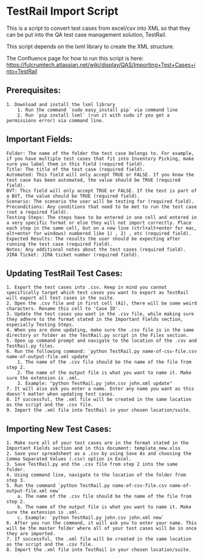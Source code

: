 # TestRail Import Script

This is a script to convert test cases from excel/csv into XML so that they can be put into the QA test case management solution, TestRail.

This script depends on the lxml library to create the XML structure.

The Confluence page for how to run this script is here: https://fulcrumtech.atlassian.net/wiki/display/QAS/Importing+Test+Cases+into+TestRail

## Prerequisites:
	1. Download and install the lxml library 
		1. Run the command `sudo easy_install pip` via command line
		2. Run `pip install lxml` (run it with sudo if you get a permissions error) via command line.

## Important Fields:
	Folder: The name of the folder the test case belongs to. For example, if you have multiple test cases that fit into Inventory Picking, make sure you label them in this field (required field).
	Title: The title of the test case (required field).
	Automated: This field will only accept TRUE or FALSE. If you know the test case has been automated, the value should be TRUE (required field).
	BVT: This field will only accept TRUE or FALSE. If the test is part of a BVT, the value should be TRUE (required field).
	Scenario: The scenario the user will be testing for (required field).
	Preconditions: Any conditions that need to be met to run the test case (not a required field).
	Testing Steps: The steps have to be entered in one cell and entered in a very specific format or else they will not import correctly. Place each step in the same cell, but on a new line (ctrl+alt+enter for mac, alt+enter for windows) numbered like 1) , 2) , etc (required field).
	Expected Results: The results the user should be expecting after running the test case (required field).
	Notes: Any additional notes about the test cases (required field).
	JIRA Ticket: JIRA ticket number (required field).

## Updating TestRail Test Cases:
	1. Export the test cases into .csv. Keep in mind you cannot specifically target which test cases you want to export as TestRail will export all test cases in the suite.
	2. Open the .csv file and in first cell (A1), there will be some weird characters. Rename this cell to 'Case ID'.
	3. Update the test cases you want in the .csv file, while making sure they adhere to the format stated in the Important Fields section, especially Testing Steps.
	4. When you are done updating, make sure the .csv file is in the same directory or folder as the TestRail.py script in the Files section.
	5. Open up command prompt and navigate to the location of the .csv and TestRail.py files.
	6. Run the following command: `python TestRail.py name-of-csv-file.csv name-of-output-file.xml update`
		1. The name of the .csv file should be the name of the file from step 2.
		2. The name of the output file is what you want to name it. Make sure the extension is .xml.
		3. Example: "python TestRail.py john.csv john.xml update"
	7. It will also ask you enter a name. Enter any name you want as this doesn't matter when updating test cases.
	8. If successful, the .xml file will be created in the same location as the script and the .csv file.
	9. Import the .xml file into TestRail in your chosen location/suite.

## Importing New Test Cases:
	1. Make sure all of your test cases are in the format stated in the Important Fields section and in this document: template_new.xlsx
	2. Save your spreadsheet as a .csv by using Save As and choosing the Comma Separated Values (.csv) option in Excel.
	3. Save TestRail.py and the .csv file from step 2 into the same folder.
	4. Using command line, navigate to the location of the folder from step 3.
	5. Run the command `python TestRail.py name-of-csv-file.csv name-of-output-file.xml new` 
		a. The name of the .csv file should be the name of the file from step 2.
		b. The name of the output file is what you want to name it. Make sure the extension is .xml.
		c. Example: `python TestRail.py john.csv john.xml new`
	6. After you run the command, it will ask you to enter your name. This will be the master folder where all of your test cases will be in once they are imported.
	7. If successful, the .xml file will be created in the same location as the script and the .csv file.
	8. Import the .xml file into TestRail in your chosen location/suite.
